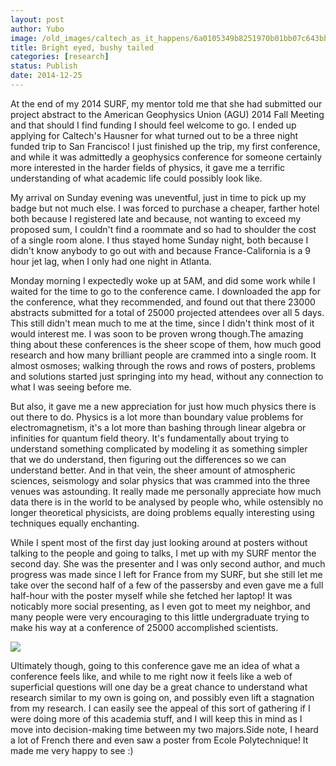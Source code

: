 ```yaml
---
layout: post
author: Yubo
image: /old_images/caltech_as_it_happens/6a0105349b8251970b01bb07c643bb970d.jpg
title: Bright eyed, bushy tailed 
categories: [research]
status: Publish
date: 2014-12-25
---
```


At the end of my 2014 SURF, my mentor told me that she had submitted our project abstract to the American Geophysics Union (AGU) 2014 Fall Meeting and that should I find funding I should feel welcome to go. I ended up applying for Caltech's Hausner for what turned out to be a three night funded trip to San Francisco! I just finished up the trip, my first conference, and while it was admittedly a geophysics conference for someone certainly more interested in the harder fields of physics, it gave me a terrific understanding of what academic life could possibly look like.

My arrival on Sunday evening was uneventful, just in time to pick up my badge but not much else. I was forced to purchase a cheaper, farther hotel both because I registered late and because, not wanting to exceed my proposed sum, I couldn't find a roommate and so had to shoulder the cost of a single room alone. I thus stayed home Sunday night, both because I didn't know anybody to go out with and because France-California is a 9 hour jet lag, when I only had one night in Atlanta.

Monday morning I expectedly woke up at 5AM, and did some work while I waited for the time to go to the conference came. I downloaded the app for the conference, what they recommended, and found out that there 23000 abstracts submitted for a total of 25000 projected attendees over all 5 days. This still didn't mean much to me at the time, since I didn't think most of it would interest me. I was soon to be proven wrong though.The amazing thing about these conferences is the sheer scope of them, how much good research and how many brilliant people are crammed into a single room. It almost osmoses; walking through the rows and rows of posters, problems and solutions started just springing into my head, without any connection to what I was seeing before me.

But also, it gave me a new appreciation for just how much physics there is out there to do. Physics is a lot more than boundary value problems for electromagnetism, it's a lot more than bashing through linear algebra or infinities for quantum field theory. It's fundamentally about trying to understand something complicated by modeling it as something simpler that we do understand, then figuring out the differences so we can understand better. And in that vein, the sheer amount of atmospheric sciences, seismology and solar physics that was crammed into the three venues was astounding. It really made me personally appreciate how much data there is in the world to be analysed by people who, while ostensibly no longer theoretical physicists, are doing problems equally interesting using techniques equally enchanting.

While I spent most of the first day just looking around at posters without talking to the people and going to talks, I met up with my SURF mentor the second day. She was the presenter and I was only second author, and much progress was made since I left for France from my SURF, but she still let me take over the second half of a few of the passersby and even gave me a full half-hour with the poster myself while she fetched her laptop! It was noticably more social presenting, as I even got to meet my neighbor, and many people were very encouraging to this little undergraduate trying to make his way at a conference of 25000 accomplished scientists.


![](/old_images/caltech_as_it_happens/6a0105349b8251970b01b7c72190e9970b.jpg)

Ultimately though, going to this conference gave me an idea of what a conference feels like, and while to me right now it feels like a web of superficial questions will one day be a great chance to understand what research similar to my own is going on, and possibly even lift a stagnation from my research. I can easily see the appeal of this sort of gathering if I were doing more of this academia stuff, and I will keep this in mind as I move into decision-making time between my two majors.Side note, I heard a lot of French there and even saw a poster from Ecole Polytechnique! It made me very happy to see :)
